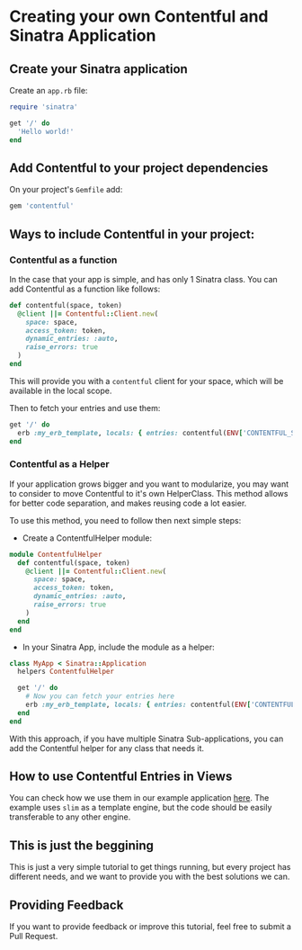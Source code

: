 # Creating your own Contentful and Sinatra Application

## Create your Sinatra application

Create an `app.rb` file:

```ruby
require 'sinatra'

get '/' do
  'Hello world!'
end
```

## Add Contentful to your project dependencies

On your project's `Gemfile` add:

```ruby
gem 'contentful'
```

## Ways to include Contentful in your project:

### Contentful as a function

In the case that your app is simple, and has only 1 Sinatra class. You can add Contentful as a function like follows:

```ruby
def contentful(space, token)
  @client ||= Contentful::Client.new(
    space: space,
    access_token: token,
    dynamic_entries: :auto,
    raise_errors: true
  )
end
```

This will provide you with a `contentful` client for your space, which will be available in the local scope.

Then to fetch your entries and use them:

```ruby
get '/' do
  erb :my_erb_template, locals: { entries: contentful(ENV['CONTENTFUL_SPACE'], ENV['CONTENTFUL_TOKEN']).entries }
end
```

### Contentful as a Helper

If your application grows bigger and you want to modularize, you may want to consider to move Contentful to it's own HelperClass.
This method allows for better code separation, and makes reusing code a lot easier.

To use this method, you need to follow then next simple steps:

* Create a ContentfulHelper module:

```ruby
module ContentfulHelper
  def contentful(space, token)
    @client ||= Contentful::Client.new(
      space: space,
      access_token: token,
      dynamic_entries: :auto,
      raise_errors: true
    )
  end
end
```

* In your Sinatra App, include the module as a helper:

```ruby
class MyApp < Sinatra::Application
  helpers ContentfulHelper

  get '/' do
    # Now you can fetch your entries here
    erb :my_erb_template, locals: { entries: contentful(ENV['CONTENTFUL_SPACE'], ENV['CONTENTFUL_TOKEN']).entries }
  end
end
```

With this approach, if you have multiple Sinatra Sub-applications, you can add the Contentful helper for any class that needs it.

## How to use Contentful Entries in Views

You can check how we use them in our example application [here](./templates/products.slim). The example uses `slim` as a template engine,
but the code should be easily transferable to any other engine.

## This is just the beggining

This is just a very simple tutorial to get things running, but every project has different needs, and we want to provide you
with the best solutions we can.

## Providing Feedback

If you want to provide feedback or improve this tutorial, feel free to submit a Pull Request.

